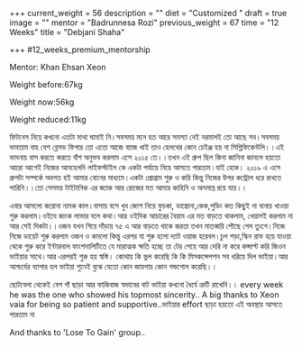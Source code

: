 +++
current_weight = 56
description = ""
diet = "Customized "
draft = true
image = ""
mentor = "Badrunnesa Rozi"
previous_weight = 67
time = "12 Weeks"
title = "Debjani Shaha"

+++
\#12_weeks_premium_mentorship

Mentor: Khan Ehsan Xeon

Weight before:67kg

Weight now:56kg

Weight reduced:11kg

ফিটনেস নিয়ে কখনো এতটা মাথা ঘামাই নি।সবসময় মনে হত আরে সমস্যা নেই নরমালই তো আছে সব।সবসময় ভাবতাম বাহ বেশ ব্লেসড ফিগার তো এতো আজে বাজে খাই তাও হেলথের কোন চেইঞ্জ হয় না সিগ্নিফিকেন্টলি।।এই ভাবনায় বাস করতে করতে বাঁশ অনুভব করলাম এসে ২০১৫ তে।।তখন এই গ্রুপ ছিল কিনা জানিনা জানলে হয়তো আরো আগেই নিজের আনহেলদি লাইফস্টাইল কে একটা পর্যায়ে নিয়ে আসতে পারতাম।যাই হোক। ২০১৯ এ এসে গ্রুপটা সম্পর্কে অবগত হই আমার বোনের মাধ্যমে।একটা প্রোগ্রাম শুরু ও করি কিন্তু নিজের উপর কন্ট্রোল ধরে রাখতে পারিনি।।তো সেসময় টাইটানিক এর জ্যাক আর রোজের মত আমার কাহিনি ও অসমাপ্ত রয়ে যায়।।

এবার আসলো করোনা নামক কাল।বাসায় বসে খুব জোশ নিয়ে ফুচকা, ডাল্গোনা,কেক,পুডিং কত কিছুই না বানায় খাওয়া শুরু করলাম।ওইযে জাংক লাভার বলে কথা।আর ওইদিক আচারের বৈয়াম এর মত বাড়তে থাকলাম, খেয়ালই করলাম না আর সেই দিকটা।।ওজন যখন গিয়ে দাঁড়ায় ৭৫ এ আর বাড়তে থাকে জরতা তখন মাতব্বরি পৌছে গেল তুংগে।নিজে নিজে ডায়েট শুরু করলাম ওজন ও কমলো কিন্তু এরপর যা শুরু হলো দ্যাট ওয়াজ হরেবল।চুল পড়া,স্কিন রাফ হয়ে যাওয়া থেকে শুরু করে ইন্টারনাল ফাংশনালিটিতে যে মারাত্মক ক্ষতি হচ্ছে তা টের পেয়ে আর দেরি না করে কন্সাল্ট করি জিওন ভাইয়ার সাথে।আর এরপরই শুরু হয় স্বস্তি। কোথায় কি ভুল করেছি কি কি মিসকন্সেপশন সব ধরিয়ে দিল ভাইয়া।আর আশ্চর্যের ব্যাপার হল ভাইয়া শুনেই বুঝে যেতো কোন জায়গায় কোন গন্ডগোল করেছি।।

ছোটবেলা থেকেই বেশ গাঁ ছাড়া আর ফাকিবাজ স্বভাবের বাট ভাইয়া কখনো ধৈর্যে ত্রুটি রাখেনি।। every week he was the one who showed his topmost sincerity.. A big thanks to Xeon vaia for being so patient and supportive..ভাইয়ার effort ছাড়া হয়তো এই অবস্থায় আসতে পারতাম না

And thanks to 'Lose To Gain' group..